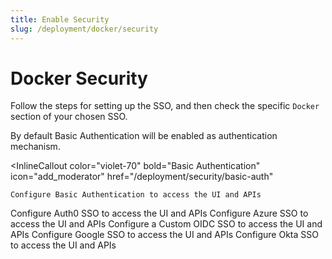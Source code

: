 ```yaml
---
title: Enable Security
slug: /deployment/docker/security
---
```


# Docker Security

Follow the steps for setting up the SSO, and then check the specific `Docker` section of your chosen SSO.

<Note>

By default Basic Authentication will be enabled as authentication mechanism.

<InlineCallout
    color="violet-70"
    bold="Basic Authentication"
    icon="add_moderator"
    href="/deployment/security/basic-auth"
  >
    Configure Basic Authentication to access the UI and APIs
  </InlineCallout>

</Note>

<InlineCalloutContainer>
  <InlineCallout
    color="violet-70"
    bold="Auth0 SSO"
    icon="add_moderator"
    href="/deployment/security/auth0/docker"
  >
    Configure Auth0 SSO to access the UI and APIs
  </InlineCallout>
  <InlineCallout
    color="violet-70"
    bold="Azure SSO"
    icon="add_moderator"
    href="/deployment/security/azure/docker"
  >
    Configure Azure SSO to access the UI and APIs
  </InlineCallout>
  <InlineCallout
    color="violet-70"
    bold="Custom OIDC SSO"
    icon="add_moderator"
    href="/deployment/security/custom-oidc/docker"
  >
    Configure a Custom OIDC SSO to access the UI and APIs
  </InlineCallout>
  <InlineCallout
    color="violet-70"
    bold="Google SSO"
    icon="add_moderator"
    href="/deployment/security/google/docker"
  >
    Configure Google SSO to access the UI and APIs
  </InlineCallout>
  <InlineCallout
    color="violet-70"
    bold="Okta SSO"
    icon="add_moderator"
    href="/deployment/security/okta/docker"
  >
    Configure Okta SSO to access the UI and APIs
  </InlineCallout>
</InlineCalloutContainer>
